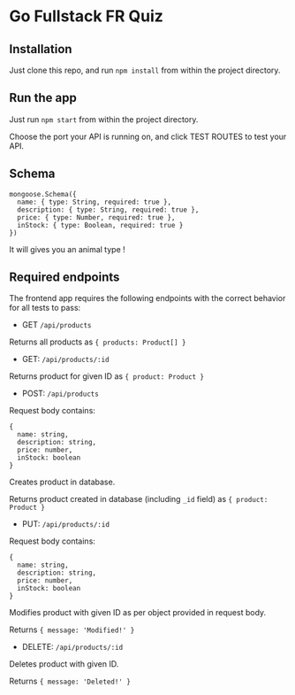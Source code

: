 # Go Fullstack FR Quiz #
## Installation ##
Just clone this repo, and run `npm install` from within the project directory.

## Run the app ##
Just run `npm start` from within the project directory.

Choose the port your API is running on, and click TEST ROUTES to test your API.
## Schema ##
```
mongoose.Schema({
  name: { type: String, required: true },
  description: { type: String, required: true },
  price: { type: Number, required: true },
  inStock: { type: Boolean, required: true }
})
```

It will gives you an animal type !

## Required endpoints ##
The frontend app requires the following endpoints with the correct behavior for all tests to pass:
* GET `/api/products`

Returns all products as `{ products: Product[] }`
* GET: `/api/products/:id` 

Returns product for given ID as `{ product: Product }`
* POST: `/api/products`

Request body contains:
```
{
  name: string,
  description: string,
  price: number,
  inStock: boolean
}
```
Creates product in database.

Returns product created in database (including `_id` field) as `{ product: Product }`
* PUT: `/api/products/:id`

Request body contains:
```
{
  name: string,
  description: string,
  price: number,
  inStock: boolean
}
```
Modifies product with given ID as per object provided in request body.

Returns `{ message: 'Modified!' }`
* DELETE: `/api/products/:id`

Deletes product with given ID.

Returns `{ message: 'Deleted!' }`
